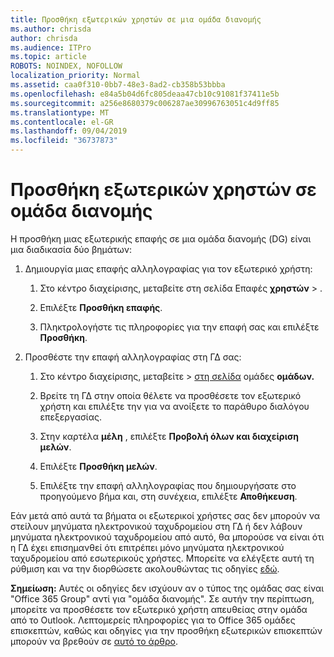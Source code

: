 ```yaml
---
title: Προσθήκη εξωτερικών χρηστών σε μια ομάδα διανομής
ms.author: chrisda
author: chrisda
ms.audience: ITPro
ms.topic: article
ROBOTS: NOINDEX, NOFOLLOW
localization_priority: Normal
ms.assetid: caa0f310-0bb7-48e3-8ad2-cb358b53bbba
ms.openlocfilehash: e84a5b04d6fc805deaa47cb10c91081f37411e5b
ms.sourcegitcommit: a256e8680379c006287ae30996763051c4d9ff85
ms.translationtype: MT
ms.contentlocale: el-GR
ms.lasthandoff: 09/04/2019
ms.locfileid: "36737873"
---
```

# <a name="add-external-users-to-a-distribution-group"></a>Προσθήκη εξωτερικών χρηστών σε ομάδα διανομής

Η προσθήκη μιας εξωτερικής επαφής σε μια ομάδα διανομής (DG) είναι μια διαδικασία δύο βημάτων:
  
1. Δημιουργία μιας επαφής αλληλογραφίας για τον εξωτερικό χρήστη:
    
    1. Στο κέντρο διαχείρισης, μεταβείτε στη σελίδα Επαφές **χρηστών** > [](https://admin.microsoft.com/adminportal/home#/Contact) . 
    
    2. Επιλέξτε **Προσθήκη επαφής**.
    
    3. Πληκτρολογήστε τις πληροφορίες για την επαφή σας και επιλέξτε **Προσθήκη**.
    
2. Προσθέστε την επαφή αλληλογραφίας στη ΓΔ σας:
    
    1. Στο κέντρο διαχείρισης, μεταβείτε > [στη σελίδα](https://admin.microsoft.com/adminportal/home#/groups) ομάδες **ομάδων.** 
    
    2. Βρείτε τη ΓΔ στην οποία θέλετε να προσθέσετε τον εξωτερικό χρήστη και επιλέξτε την για να ανοίξετε το παράθυρο διαλόγου επεξεργασίας.
    
    3. Στην καρτέλα **μέλη** , επιλέξτε **Προβολή όλων και διαχείριση μελών**. 
    
    4. Επιλέξτε **Προσθήκη μελών**.
    
    5. Επιλέξτε την επαφή αλληλογραφίας που δημιουργήσατε στο προηγούμενο βήμα και, στη συνέχεια, επιλέξτε **Αποθήκευση**.
    
Εάν μετά από αυτά τα βήματα οι εξωτερικοί χρήστες σας δεν μπορούν να στείλουν μηνύματα ηλεκτρονικού ταχυδρομείου στη ΓΔ ή δεν λάβουν μηνύματα ηλεκτρονικού ταχυδρομείου από αυτό, θα μπορούσε να είναι ότι η ΓΔ έχει επισημανθεί ότι επιτρέπει μόνο μηνύματα ηλεκτρονικού ταχυδρομείου από εσωτερικούς χρήστες. Μπορείτε να ελέγξετε αυτή τη ρύθμιση και να την διορθώσετε ακολουθώντας τις οδηγίες [εδώ](https://docs.microsoft.com/exchange/mail-flow-best-practices/non-delivery-reports-in-exchange-online/fix-error-code-5-7-133-in-exchange-online).
  
 **Σημείωση:** Αυτές οι οδηγίες δεν ισχύουν αν ο τύπος της ομάδας σας είναι "Office 365 Group" αντί για "ομάδα διανομής". Σε αυτήν την περίπτωση, μπορείτε να προσθέσετε τον εξωτερικό χρήστη απευθείας στην ομάδα από το Outlook. Λεπτομερείς πληροφορίες για το Office 365 ομάδες επισκεπτών, καθώς και οδηγίες για την προσθήκη εξωτερικών επισκεπτών μπορούν να βρεθούν σε [αυτό το άρθρο](https://support.office.com/article/Guest-access-in-Office-365-Groups-bfc7a840-868f-4fd6-a390-f347bf51aff6.aspx).
  